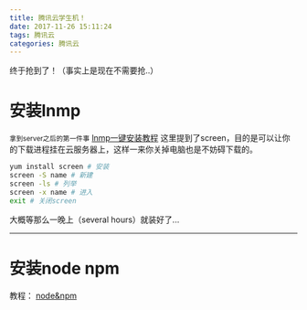 ```yaml
---
title: 腾讯云学生机！
date: 2017-11-26 15:11:24
tags: 腾讯云
categories: 腾讯云
---
```

终于抢到了！（事实上是现在不需要抢..）
<!-- more -->

# 安装lnmp
<small>拿到server之后的第一件事</small>
<a href="https://lnmp.org/install.html">lnmp一键安装教程</a>
这里提到了screen，目的是可以让你的下载进程挂在云服务器上，这样一来你关掉电脑也是不妨碍下载的。

```bash
yum install screen # 安装
screen -S name # 新建
screen -ls # 列举
screen -x name # 进入
exit # 关闭screen
```

大概等那么一晚上（several hours）就装好了...
<hr>

# 安装node npm
教程：
<a href="https://help.aliyun.com/document_detail/50775.html?spm=5176.doc53077.6.715.qaUlcd">node&npm</a>


